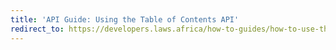 ```yaml
---
title: 'API Guide: Using the Table of Contents API'
redirect_to: https://developers.laws.africa/how-to-guides/how-to-use-the-table-of-contents-api
---
```


